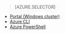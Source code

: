 > [AZURE.SELECTOR]
- [Portal (Windows cluster)](/documentation/articles/hdinsight-administer-use-management-portal-v1)
- [Azure CLI](/documentation/articles/hdinsight-administer-use-command-line)
- [Azure PowerShell](/documentation/articles/hdinsight-administer-use-powershell)

<!---HONumber=74-->